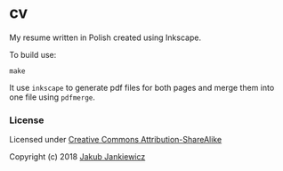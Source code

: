 # cv

My resume written in Polish created using Inkscape.

To build use:

```
make
```

It use `inkscape` to generate pdf files for both pages and merge them into one file using `pdfmerge`.

### License

Licensed under [Creative Commons Attribution-ShareAlike](https://creativecommons.org/licenses/by-sa/3.0/)

Copyright (c) 2018 [Jakub Jankiewicz](http://jcubic.pl/jakub-jankiewicz)